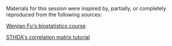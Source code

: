 Materials for this session were inspired by, partially, or completely reproduced from the following sources:

[Wenjian Fu's biostatistics course](https://msu.edu/~fuw/teaching/EPI809_2008.htm)

[STHDA's correlation matrix tutorial](http://www.sthda.com/english/wiki/correlation-matrix-a-quick-start-guide-to-analyze-format-and-visualize-a-correlation-matrix-using-r-software)
